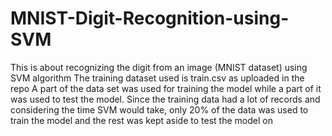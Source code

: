 # MNIST-Digit-Recognition-using-SVM
 This is about recognizing the digit from an image (MNIST dataset) using SVM algorithm
 The training dataset used is train.csv as uploaded in the repo
 A part of the data set was used for training the model while a part of it was used to test the model.
 Since the training data had a lot of records and considering the time SVM would take, only 20% of the data was used to train the model and the rest was kept aside to test the model on
